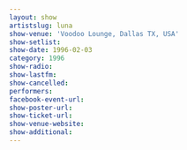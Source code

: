 ```yaml
---
layout: show
artistslug: luna
show-venue: 'Voodoo Lounge, Dallas TX, USA'
show-setlist: 
show-date: 1996-02-03
category: 1996
show-radio: 
show-lastfm: 
show-cancelled: 
performers: 
facebook-event-url: 
show-poster-url: 
show-ticket-url: 
show-venue-website: 
show-additional: 
---
```


